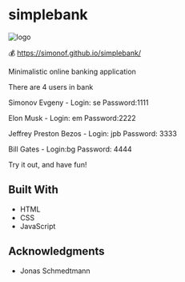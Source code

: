 # simplebank
![logo](https://simonof.github.io/simplebanksite/img/head2.jpeg)

💰  https://simonof.github.io/simplebank/

Minimalistic online banking application

There are 4 users in bank

Simonov Evgeny - Login: se Password:1111

Elon Musk - Login: em Password:2222

Jeffrey Preston Bezos - Login: jpb Password: 3333

Bill Gates - Login:bg Password: 4444

Try it out, and have fun!

## Built With

  * HTML
  * CSS
  * JavaScript


## Acknowledgments

  * Jonas Schmedtmann

